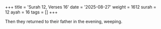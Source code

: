 +++
title = 'Surah 12, Verses 16'
date = '2025-08-27'
weight = 1612
surah = 12
ayah = 16
tags = []
+++

Then they returned to their father in the evening, weeping.